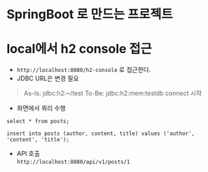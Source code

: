 # SpringBoot 로 만드는 프로젝트

# local에서 h2 console 접근
- `http://localhost:8080/h2-console` 로 접근한다.
- JDBC URL은 변경 필요
 > As-Is: jdbc:h2:~/test
 > To-Be: jdbc:h2:mem:testdb
 > connect 시작

- 화면에서 쿼리 수행
```
select * from posts;

insert into posts (author, content, title) values ('author', 'content', 'title');
```
- API 호출   
`http://localhost:8080/api/v1/posts/1`
  
